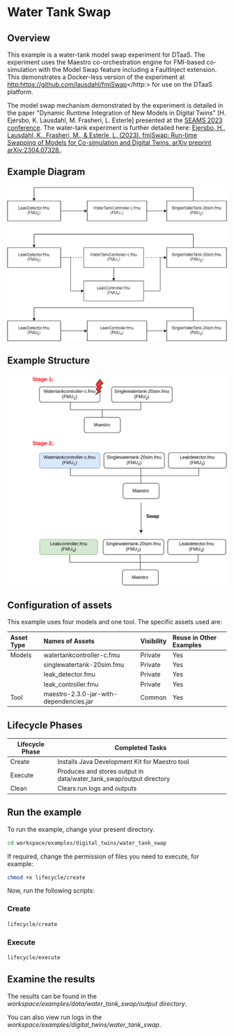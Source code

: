 # Water Tank Swap

## Overview

This example is a water-tank model swap experiment for DTaaS.
The experiment uses the Maestro co-orchestration engine for
FMI-based co-simulation with the Model Swap feature including
a FaultInject extension. This demonstrates a Docker-less
version of the experiment at
<http:>https://github.com/lausdahl/fmiSwap</http:>
for use on the DTaaS platform.

The model swap mechanism demonstrated by
the experiment is detailed in the paper "Dynamic Runtime
Integration of New Models in Digital Twins"
[H. Ejersbo, K. Lausdahl, M. Frasheri, L. Esterle]
presented at the
[SEAMS 2023 conference](https://conf.researchr.org/home/seams-2023).
The water-tank experiment is further detailed here:
[Ejersbo, H., Lausdahl, K., Frasheri, M., & Esterle, L. (2023). fmiSwap: Run-time Swapping of Models for Co-simulation and Digital Twins. arXiv preprint arXiv:2304.07328.](https://arxiv.org/abs/2304.07328).

## Example Diagram

![FMI Swap Diagram](fmi_swap.png)

## Example Structure

![FMI Swap Structure](dt-structure.png)

## Configuration of assets

This example uses four models and one tool. The specific assets used are:

| Asset Type | Names of Assets | Visibility | Reuse in Other Examples |
|:---|:---|:---|:---|
| Models | watertankcontroller-c.fmu | Private | Yes |
|  | singlewatertank-20sim.fmu | Private | Yes |
|  | leak_detector.fmu | Private | Yes |
|  | leak_controller.fmu | Private | Yes |
| Tool | maestro-2.3.0-jar-with-dependencies.jar | Common | Yes |

## Lifecycle Phases

| Lifecycle Phase    | Completed Tasks |
| -------- | ------- |
| Create  | Installs Java Development Kit for Maestro tool    |
| Execute | Produces and stores output in data/water_tank_swap/output directory|
| Clean   | Clears run logs and outputs |

## Run the example

To run the example, change your present directory.

```bash
cd workspace/examples/digital_twins/water_tank_swap
```

If required, change the permission of files you need to execute, for example:

```bash
chmod +x lifecycle/create
```

Now, run the following scripts:

### Create

```bash
lifecycle/create
```

### Execute

```bash
lifecycle/execute
```

## Examine the results

The results can be found in the
_workspace/examples/data/water_tank_swap/output directory_.

You can also view run logs in the
_workspace/examples/digital_twins/water_tank_swap_.
